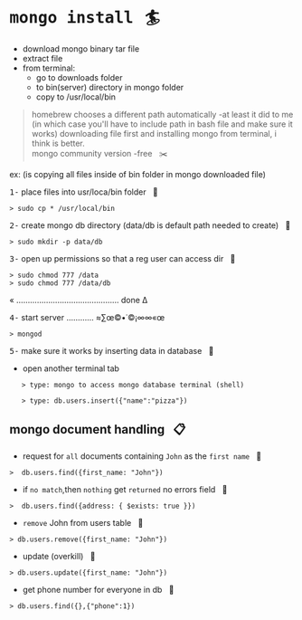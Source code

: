 # <kbd>mongo install</kbd>   &nbsp; :surfer:

- download mongo binary tar file
- extract file
- from terminal:
	+ go to downloads folder
	+ to bin(server) directory in mongo folder
	+ copy to /usr/local/bin

> homebrew chooses a different path automatically -at least it did to me 
> (in which case you'll have to include path in bash file and make sure it works)
> downloading file first and installing mongo from terminal, i think is better.   
> mongo community version -free  &nbsp; :scissors:


ex: (is copying all files inside of bin folder in mongo downloaded file)

<kbd>1-</kbd> place files into usr/loca/bin folder &nbsp; :pill:	

```
> sudo cp * /usr/local/bin
```

<kbd>2-</kbd> create mongo db directory (data/db is default path needed to create)  &nbsp; :pill:

```
> sudo mkdir -p data/db
```

<kbd>3-</kbd> open up permissions so that a reg user can access dir  &nbsp; :pill: 

```
> sudo chmod 777 /data
> sudo chmod 777 /data/db
```

« ……………………………………… done ∆

<kbd>4-</kbd> start server ………… ≈∑œ©•˙©¡∞∞«œ

```
> mongod
```

<kbd>5-</kbd> make sure it works by inserting data in database   &nbsp; :pill:

* open another terminal tab

```
   > type: mongo to access mongo database terminal (shell)

   > type: db.users.insert({"name":"pizza"})

```


## mongo document handling  &nbsp; :clipboard:


* request for `all` documents containing `John` as the `first name`   &nbsp; :pill: 

```
>  db.users.find({first_name: "John"})

```

* if `no match`,then `nothing` get `returned` no errors field   &nbsp; :pill: 

```
>  db.users.find({address: { $exists: true }})

```

*  `remove` John from users table   &nbsp; :pill:

```
> db.users.remove({first_name: "John"})

```

* update (overkill)  &nbsp; :pill:

```
> db.users.update({first_name: "John"})

```

* get phone number for everyone in db   &nbsp; :pill:

```
> db.users.find({},{"phone":1})

```






